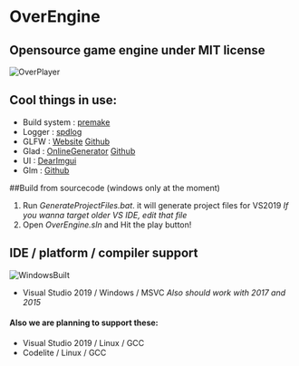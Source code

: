 # OverEngine
## Opensource game engine under MIT license

![OverPlayer](https://user-images.githubusercontent.com/53635046/82178251-d026d400-98f0-11ea-881f-b31376fbb959.PNG)

## Cool things in use:
* Build system : [premake](https://github.com/premake/premake-core)
* Logger : [spdlog](https://github.com/gabime/spdlog)
* GLFW : [Website](https://www.glfw.org/) [Github](https://github.com/glfw/GLFW)
* Glad : [OnlineGenerator](https://glad.dav1d.de/) [Github](https://github.com/Dav1dde/glad)
* UI : [DearImgui](https://github.com/ocornut/imgui)
* Glm : [Github](https://github.com/g-truc/glm)

##Build from sourcecode (windows only at the moment)
1. Run _GenerateProjectFiles.bat_. it will generate project files for VS2019
 _If you wanna target older VS IDE, edit that file_
2. Open _OverEngine.sln_ and Hit the play button!

## IDE / platform / compiler support
![WindowsBuilt](https://img.shields.io/badge/Windows-built-green?logo=windows)
* Visual Studio 2019 / Windows / MSVC
_Also should work with 2017 and 2015_

#### Also we are planning to support these:
* Visual Studio 2019 / Linux / GCC
* Codelite          / Linux / GCC